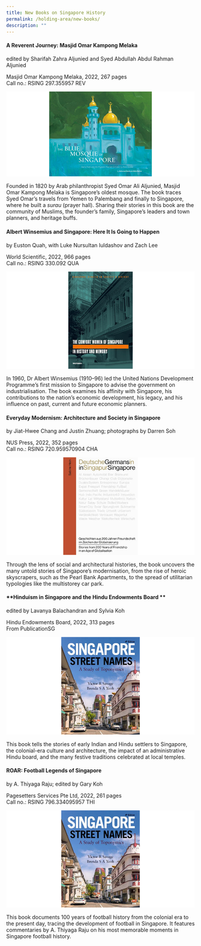 ```yaml
---
title: New Books on Singapore History
permalink: /holding-area/new-books/
description: ""
---
```

#### **A Reverent Journey: Masjid Omar Kampong Melaka**
edited by Sharifah Zahra Aljunied and Syed Abdullah Abdul Rahman Aljunied 

Masjid Omar Kampong Melaka, 2022, 267 pages <br>
Call no.: RSING 297.355957 REV

![](/images/Vol%2018%20Issue%204/New%20Books/book1.png)

Founded in 1820 by Arab philanthropist Syed Omar Ali Aljunied, Masjid Omar Kampong Melaka is Singapore’s oldest mosque. The book traces Syed Omar’s travels from Yemen to Palembang and finally to Singapore, where he built a *surau* (prayer hall). Sharing their stories in this book are the community of Muslims, the founder’s family, Singapore’s leaders and town planners, and heritage buffs.  

#### **Albert Winsemius and Singapore: Here It Is Going to Happen**
by Euston Quah, with Luke Nursultan Iuldashov and Zach Lee

World Scientific, 2022, 966 pages <br>
Call no.: RSING 330.092 QUA

![](/images/Vol%2018%20Issue%204/New%20Books/book2.png)

In 1960, Dr Albert Winsemius (1910–96) led the United Nations Development Programme’s first mission to Singapore to advise the government on industrialisation. The book examines his affinity with Singapore, his contributions to the nation’s economic development, his legacy, and his influence on past, current and future economic planners.

#### **Everyday Modernism: Architecture and Society in Singapore**
by Jiat-Hwee Chang and
Justin Zhuang; photographs by
Darren Soh 

NUS Press, 2022, 352 pages <br>
Call no.: RSING 720.959570904 CHA

![](/images/Vol%2018%20Issue%204/New%20Books/book3.png)

Through the lens of social and architectural histories, the book uncovers the many untold stories of Singapore’s modernisation, from the rise of heroic skyscrapers, such as the Pearl Bank Apartments, to the spread of utilitarian typologies like the multistorey car park.

#### **Hinduism in Singapore and the Hindu Endowments Board **

edited by Lavanya Balachandran and Sylvia Koh

Hindu Endowments Board, 2022, 313 pages <br>
From PublicationSG

![](/images/Vol%2018%20Issue%204/New%20Books/book4.png)

This book tells the stories of early Indian and Hindu settlers to Singapore, the colonial-era culture and architecture, the impact of an administrative Hindu board, and the many festive traditions celebrated at local temples.

#### **ROAR: Football Legends of Singapore**

by A. Thiyaga Raju; edited by
Gary Koh

Pagesetters Services Pte Ltd, 2022,
261 pages <br>
Call no.: RSING 796.334095957 THI

![](/images/Vol%2018%20Issue%204/New%20Books/book4.png)

This book documents 100 years of football history from the colonial era to the present day, tracing the development of football in Singapore. It features commentaries by A. Thiyaga Raju on his most memorable moments in Singapore football history.